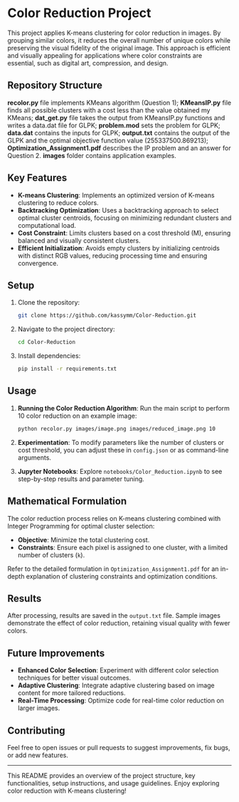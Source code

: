 # Color Reduction Project

This project applies K-means clustering for color reduction in images. By grouping similar colors, it reduces the overall number of unique colors while preserving the visual fidelity of the original image. This approach is efficient and visually appealing for applications where color constraints are essential, such as digital art, compression, and design.

## Repository Structure

**recolor.py** file implements KMeans algorithm (Question 1);
**KMeansIP.py** file finds all possible clusters with a cost less than the value obtained my KMeans;
**dat_get.py** file takes the output from KMeansIP.py functions and writes a data.dat file for GLPK;
**problem.mod** sets the problem for GLPK;
**data.dat** contains the inputs for GLPK;
**output.txt** contains the output of the GLPK and the optimal objective function value (255337500.869213);
**Optimization_Assignment1.pdf** describes the IP problem and an answer for Question 2.
**images** folder contains application examples.

## Key Features

- **K-means Clustering**: Implements an optimized version of K-means clustering to reduce colors.
- **Backtracking Optimization**: Uses a backtracking approach to select optimal cluster centroids, focusing on minimizing redundant clusters and computational load.
- **Cost Constraint**: Limits clusters based on a cost threshold (M), ensuring balanced and visually consistent clusters.
- **Efficient Initialization**: Avoids empty clusters by initializing centroids with distinct RGB values, reducing processing time and ensuring convergence.

## Setup

1. Clone the repository:
   ```bash
   git clone https://github.com/kassymm/Color-Reduction.git
   ```
2. Navigate to the project directory:
   ```bash
   cd Color-Reduction
   ```
3. Install dependencies:
   ```bash
   pip install -r requirements.txt
   ```

## Usage

1. **Running the Color Reduction Algorithm**:
   Run the main script to perform 10 color reduction on an example image:
   ```bash
   python recolor.py images/image.png images/reduced_image.png 10
   ```

2. **Experimentation**:
   To modify parameters like the number of clusters or cost threshold, you can adjust these in `config.json` or as command-line arguments.

3. **Jupyter Notebooks**:
   Explore `notebooks/Color_Reduction.ipynb` to see step-by-step results and parameter tuning.

## Mathematical Formulation

The color reduction process relies on K-means clustering combined with Integer Programming for optimal cluster selection:

- **Objective**: Minimize the total clustering cost.
- **Constraints**: Ensure each pixel is assigned to one cluster, with a limited number of clusters (`k`).

Refer to the detailed formulation in `Optimization_Assignment1.pdf` for an in-depth explanation of clustering constraints and optimization conditions.

## Results

After processing, results are saved in the `output.txt` file. Sample images demonstrate the effect of color reduction, retaining visual quality with fewer colors.

## Future Improvements

- **Enhanced Color Selection**: Experiment with different color selection techniques for better visual outcomes.
- **Adaptive Clustering**: Integrate adaptive clustering based on image content for more tailored reductions.
- **Real-Time Processing**: Optimize code for real-time color reduction on larger images.

## Contributing

Feel free to open issues or pull requests to suggest improvements, fix bugs, or add new features.

---

This README provides an overview of the project structure, key functionalities, setup instructions, and usage guidelines. Enjoy exploring color reduction with K-means clustering!
